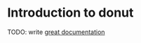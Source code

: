 # Introduction to donut

TODO: write [great documentation](http://jacobian.org/writing/what-to-write/)
